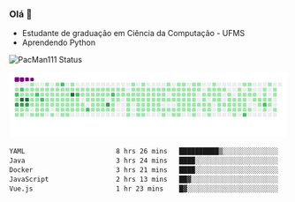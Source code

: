 ### Olá 👋

- Estudante de graduação em Ciência da Computação - UFMS
- Aprendendo Python

![PacMan111 Status](https://github-readme-stats.vercel.app/api?username=pacman111&show_icons=true&theme=gruvbox)
<!--[![Top Linguagens](https://github-readme-stats.vercel.app/api/top-langs/?username=pacman111&layout=compact)](https://github.com/anuraghazra/github-readme-stats) 
-->

![snake gif](https://github.com/PacMan111/PacMan111/blob/output/github-contribution-grid-snake.gif)

<!--START_SECTION:waka-->

```txt
YAML                       8 hrs 26 mins   ██████████▒░░░░░░░░░░░░░░   41.00 %
Java                       3 hrs 24 mins   ████░░░░░░░░░░░░░░░░░░░░░   16.54 %
Docker                     3 hrs 21 mins   ████░░░░░░░░░░░░░░░░░░░░░   16.26 %
JavaScript                 2 hrs 13 mins   ██▓░░░░░░░░░░░░░░░░░░░░░░   10.77 %
Vue.js                     1 hr 23 mins    █▓░░░░░░░░░░░░░░░░░░░░░░░   06.75 %
```

<!--END_SECTION:waka-->
